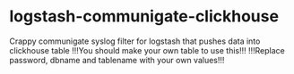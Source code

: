 # logstash-communigate-clickhouse
Crappy communigate syslog filter for logstash that pushes data into clickhouse table
!!!You should make your own table to use this!!!
!!!Replace password, dbname and tablename with your own values!!!
